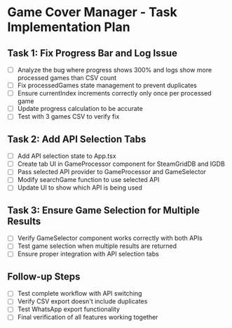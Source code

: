 # Game Cover Manager - Task Implementation Plan

## Task 1: Fix Progress Bar and Log Issue
- [ ] Analyze the bug where progress shows 300% and logs show more processed games than CSV count
- [ ] Fix processedGames state management to prevent duplicates
- [ ] Ensure currentIndex increments correctly only once per processed game
- [ ] Update progress calculation to be accurate
- [ ] Test with 3 games CSV to verify fix

## Task 2: Add API Selection Tabs
- [ ] Add API selection state to App.tsx
- [ ] Create tab UI in GameProcessor component for SteamGridDB and IGDB
- [ ] Pass selected API provider to GameProcessor and GameSelector
- [ ] Modify searchGame function to use selected API
- [ ] Update UI to show which API is being used

## Task 3: Ensure Game Selection for Multiple Results
- [ ] Verify GameSelector component works correctly with both APIs
- [ ] Test game selection when multiple results are returned
- [ ] Ensure proper integration with API selection tabs

## Follow-up Steps
- [ ] Test complete workflow with API switching
- [ ] Verify CSV export doesn't include duplicates
- [ ] Test WhatsApp export functionality
- [ ] Final verification of all features working together
